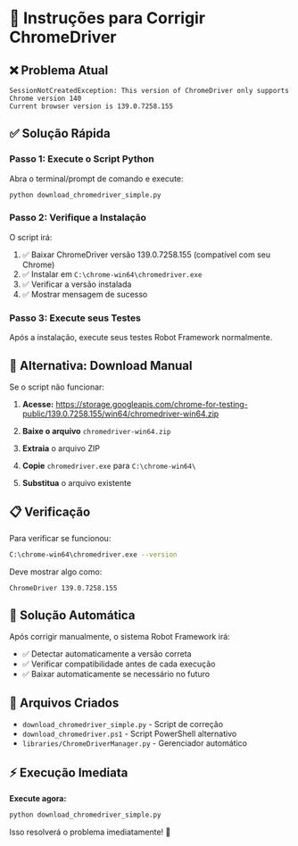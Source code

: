 # 🔧 Instruções para Corrigir ChromeDriver

## ❌ Problema Atual
```
SessionNotCreatedException: This version of ChromeDriver only supports Chrome version 140
Current browser version is 139.0.7258.155
```

## ✅ Solução Rápida

### Passo 1: Execute o Script Python
Abra o terminal/prompt de comando e execute:
```bash
python download_chromedriver_simple.py
```

### Passo 2: Verifique a Instalação
O script irá:
1. ✅ Baixar ChromeDriver versão 139.0.7258.155 (compatível com seu Chrome)
2. ✅ Instalar em `C:\chrome-win64\chromedriver.exe`
3. ✅ Verificar a versão instalada
4. ✅ Mostrar mensagem de sucesso

### Passo 3: Execute seus Testes
Após a instalação, execute seus testes Robot Framework normalmente.

## 🚀 Alternativa: Download Manual

Se o script não funcionar:

1. **Acesse:** https://storage.googleapis.com/chrome-for-testing-public/139.0.7258.155/win64/chromedriver-win64.zip

2. **Baixe o arquivo** `chromedriver-win64.zip`

3. **Extraia** o arquivo ZIP

4. **Copie** `chromedriver.exe` para `C:\chrome-win64\`

5. **Substitua** o arquivo existente

## 📋 Verificação

Para verificar se funcionou:
```bash
C:\chrome-win64\chromedriver.exe --version
```

Deve mostrar algo como:
```
ChromeDriver 139.0.7258.155
```

## 🔄 Solução Automática

Após corrigir manualmente, o sistema Robot Framework irá:
- ✅ Detectar automaticamente a versão correta
- ✅ Verificar compatibilidade antes de cada execução
- ✅ Baixar automaticamente se necessário no futuro

## 📁 Arquivos Criados

- `download_chromedriver_simple.py` - Script de correção
- `download_chromedriver.ps1` - Script PowerShell alternativo
- `libraries/ChromeDriverManager.py` - Gerenciador automático

## ⚡ Execução Imediata

**Execute agora:**
```bash
python download_chromedriver_simple.py
```

Isso resolverá o problema imediatamente! 🎯
